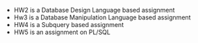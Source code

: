 - HW2 is a Database Design Language based assignment
- Hw3 is a Database Manipulation Language based assignment
- HW4 is a Subquery based assignment
- HW5 is an assignment on PL/SQL

